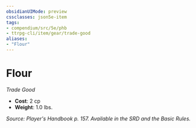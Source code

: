 ```yaml
---
obsidianUIMode: preview
cssclasses: json5e-item
tags:
- compendium/src/5e/phb
- ttrpg-cli/item/gear/trade-good
aliases: 
- "Flour"
---
```

# Flour
*Trade Good*  

- **Cost**: 2 cp
- **Weight**: 1.0 lbs.

*Source: Player's Handbook p. 157. Available in the SRD and the Basic Rules.*